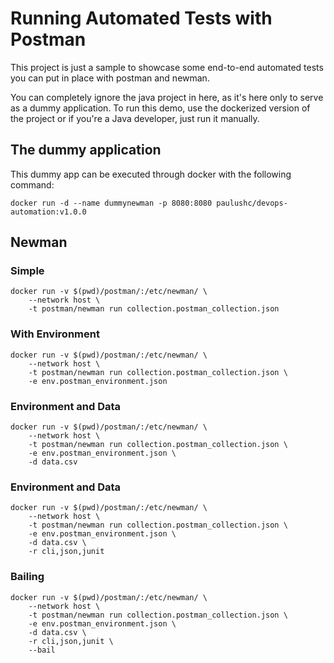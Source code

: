 # Running Automated Tests with Postman

This project is just a sample to showcase some end-to-end automated tests you can put in place with postman and newman.

You can completely ignore the java project in here, as it's here only to serve as a dummy application. 
To run this demo, use the dockerized version of the project or if you're a Java developer, just run it manually.


## The dummy application

This dummy app can be executed through docker with the following command:

```shell
docker run -d --name dummynewman -p 8080:8080 paulushc/devops-automation:v1.0.0
```

## Newman

### Simple

```
docker run -v $(pwd)/postman/:/etc/newman/ \
    --network host \
    -t postman/newman run collection.postman_collection.json
```

### With Environment

```
docker run -v $(pwd)/postman/:/etc/newman/ \
    --network host \
    -t postman/newman run collection.postman_collection.json \
    -e env.postman_environment.json
```

### Environment and Data

```
docker run -v $(pwd)/postman/:/etc/newman/ \
    --network host \
    -t postman/newman run collection.postman_collection.json \
    -e env.postman_environment.json \
    -d data.csv
```

### Environment and Data

```
docker run -v $(pwd)/postman/:/etc/newman/ \
    --network host \
    -t postman/newman run collection.postman_collection.json \
    -e env.postman_environment.json \
    -d data.csv \
    -r cli,json,junit
```

### Bailing

```
docker run -v $(pwd)/postman/:/etc/newman/ \
    --network host \
    -t postman/newman run collection.postman_collection.json \
    -e env.postman_environment.json \
    -d data.csv \
    -r cli,json,junit \
    --bail
```

